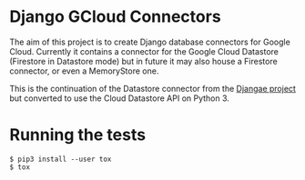 # Django GCloud Connectors

The aim of this project is to create Django database connectors for Google Cloud. Currently
it contains a connector for the Google Cloud Datastore (Firestore in Datastore mode) but in future
it may also house a Firestore connector, or even a MemoryStore one.

This is the continuation of the Datastore connector from the [Djangae project](https://github.com/potatolondon/djangae)
but converted to use the Cloud Datastore API on Python 3.


# Running the tests

```
$ pip3 install --user tox
$ tox
```
